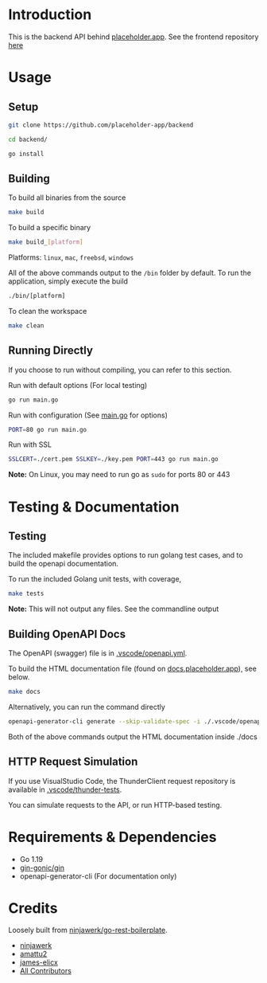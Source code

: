 # Introduction

This is the backend API behind [placeholder.app](https://placeholder.app). See the frontend repository [here](../../../frontend)

# Usage

## Setup

```bash
git clone https://github.com/placeholder-app/backend
```

```bash
cd backend/
```

```bash
go install
```

## Building

To build all binaries from the source

```bash
make build
```

To build a specific binary

```bash
make build_[platform]
```

Platforms: `linux`, `mac`, `freebsd`, `windows`

All of the above commands output to the `/bin` folder by default. To run the application, simply execute the build

```bash
./bin/[platform]
```

To clean the workspace

```bash
make clean
```

## Running Directly

If you choose to run without compiling, you can refer to this section.

Run with default options (For local testing)

```bash
go run main.go
```

Run with configuration (See [main.go](main.go) for options)

```bash
PORT=80 go run main.go
```

Run with SSL

```bash
SSLCERT=./cert.pem SSLKEY=./key.pem PORT=443 go run main.go
```

**Note:** On Linux, you may need to run go as `sudo` for ports 80 or 443

# Testing & Documentation

## Testing

The included makefile provides options to run golang test cases, and to build the openapi documentation.

To run the included Golang unit tests, with coverage,

```bash
make tests
```

**Note:** This will not output any files. See the commandline output

## Building OpenAPI Docs

The OpenAPI (swagger) file is in [.vscode/openapi.yml](.vscode/openapi.yml).

To build the HTML documentation file (found on [docs.placeholder.app](https://docs.placeholder.app)), see below.

```bash
make docs
```

Alternatively, you can run the command directly

```bash
openapi-generator-cli generate --skip-validate-spec -i ./.vscode/openapi.yml -g html2 -o ./docs
```

Both of the above commands output the HTML documentation inside ./docs

## HTTP Request Simulation

If you use VisualStudio Code, the ThunderClient request repository is available in [.vscode/thunder-tests](.vscode/thunder-tests).

You can simulate requests to the API, or run HTTP-based testing.

# Requirements & Dependencies

- Go 1.19
- [gin-gonic/gin](github.com/gin-gonic/gin)
- openapi-generator-cli (For documentation only)

# Credits

Loosely built from [ninjawerk/go-rest-boilerplate](https://github.com/ninjawerk/go-rest-boilerplate/).

- [ninjawerk](https://github.com/ninjawerk)
- [amattu2](https://github.com/amattu2)
- [james-elicx](https://github.com/james-elicx)
- [All Contributors](../../contributors)
